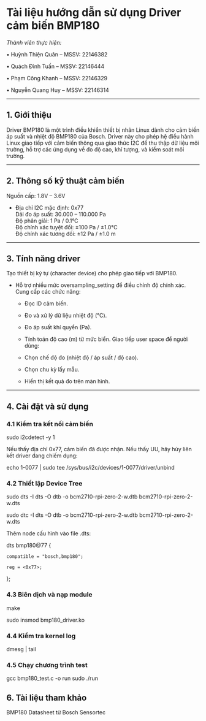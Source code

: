 # Tài liệu hướng dẫn sử dụng Driver cảm biến BMP180

*Thành viên thực hiện:*

•	Huỳnh Thiện Quân – MSSV: 22146382

•	Quách Đình Tuấn – MSSV: 22146444

•	Phạm Công Khanh – MSSV: 22146329

•	Nguyễn Quang Huy – MSSV: 22146314
 

---

## 1. Giới thiệu

Driver BMP180 là một trình điều khiển thiết bị nhân Linux dành cho cảm biến áp suất và nhiệt độ BMP180 của Bosch. Driver này cho phép hệ điều hành Linux giao tiếp với cảm biến thông qua giao thức I2C để thu thập dữ liệu môi trường, hỗ trợ các ứng dụng về đo độ cao, khí tượng, và kiểm soát môi trường.

---

## 2. Thông số kỹ thuật cảm biến

Nguồn cấp: 1.8V – 3.6V  

- Địa chỉ I2C mặc định: 0x77  
Dải đo áp suất: 30.000 – 110.000 Pa  
Độ phân giải: 1 Pa / 0.1°C  
Độ chính xác tuyệt đối: ±100 Pa / ±1.0°C  
Độ chính xác tương đối: ±12 Pa / ±1.0 m  


---

## 3. Tính năng driver

Tạo thiết bị ký tự (character device) cho phép giao tiếp với BMP180.

- Hỗ trợ nhiều mức oversampling_setting để điều chỉnh độ chính xác.
Cung cấp các chức năng:

  - Đọc ID cảm biến.
  - Đo và xử lý dữ liệu nhiệt độ (°C).
  - Đo áp suất khí quyển (Pa).
  - Tính toán độ cao (m) từ mức biển.
Giao tiếp user space để người dùng:

  - Chọn chế độ đo (nhiệt độ / áp suất / độ cao).
  - Chọn chu kỳ lấy mẫu.
  - Hiển thị kết quả đo trên màn hình.

---

## 4. Cài đặt và sử dụng

### 4.1 Kiểm tra kết nối cảm biến

sudo i2cdetect -y 1

Nếu thấy địa chỉ 0x77, cảm biến đã được nhận. Nếu thấy UU, hãy hủy liên kết driver đang chiếm dụng:

echo 1-0077 | sudo tee /sys/bus/i2c/devices/1-0077/driver/unbind

### 4.2 Thiết lập Device Tree

sudo dts -I dts -O dtb -o bcm2710-rpi-zero-2-w.dtb bcm2710-rpi-zero-2-w.dts

sudo dtc -I dts -O dtb -o bcm2710-rpi-zero-2-w.dtb bcm2710-rpi-zero-2-w.dts


Thêm node cấu hình vào file .dts:

dts
bmp180@77 {

    compatible = "bosch,bmp180";
    
    reg = <0x77>;
    
};

### 4.3 Biên dịch và nạp module

make

sudo insmod bmp180_driver.ko

### 4.4 Kiểm tra kernel log

dmesg | tail

### 4.5 Chạy chương trình test

gcc bmp180_test.c -o run
sudo ./run
## 6. Tài liệu tham khảo

BMP180 Datasheet từ Bosch Sensortec
